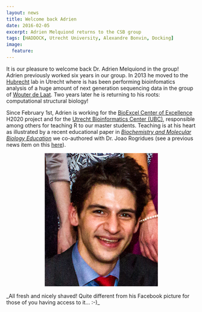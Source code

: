 ```yaml
---
layout: news
title: Welcome back Adrien
date: 2016-02-05
excerpt: Adrien Melquiond returns to the CSB group
tags: [HADDOCK, Utrecht University, Alexandre Bonvin, Docking]
image:
  feature:
---
```

It is our pleasure to welcome back Dr. Adrien Melquiond in the group! Adrien previously worked six years in our group. In 2013 he moved to the [Hubrecht](http://hubrecht.eu) lab in Utrecht where is has been performing bioinfomatics analysis of a huge amount of next generation sequencing data in the group of [Wouter de Laat](http://www.hubrecht.eu/onderzoekers/de-laat-group). Two years later he is returning to his roots: computational structural biology!
<BR>

Since February 1st, Adrien is working for the [BioExcel Center of Excellence](http://www.bioexcel.eu) H2020 project and for the [Utrecht Bioinformatics Center (UBC)](http://ubc.uu.nl), responsible among others for teaching R to our master students. Teaching is at his heart as illustrated by a recent educational paper in [_Biochemistry and Molecular Biology Education_](http://dx.doi.org/doi:10.1002/bmb.20941) we co-authored with Dr. Joao Rogridues (see a previous news item on this [here](/news/How-a-bachelor-practical-became-an-educational-paper)).
<BR>

<figure align="center">
    <img src="/images/people/Adrien.jpg">
</figure>
_All fresh and nicely shaved! Quite different from his Facebook picture for those of you having access to it... :-)_
